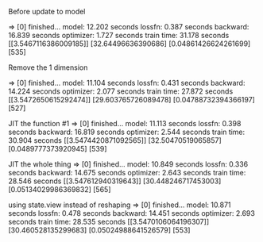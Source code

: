 Before update to model

=> [0] finished...
model: 12.202 seconds
lossfn: 0.387 seconds
backward: 16.839 seconds
optimizer: 1.727 seconds
train time: 31.178 seconds
[[3.5467116386009185]]
[32.64496636390686]
[0.04861426624261699]
[535]

Remove the 1 dimension

=> [0] finished...
model: 11.104 seconds
lossfn: 0.431 seconds
backward: 14.224 seconds
optimizer: 2.077 seconds
train time: 27.872 seconds
[[3.5472650615292474]]
[29.603765726089478]
[0.04788732394366197]
[527]

JIT the function #1
=> [0] finished...
model: 11.113 seconds
lossfn: 0.398 seconds
backward: 16.819 seconds
optimizer: 2.544 seconds
train time: 30.904 seconds
[[3.5474420871092565]]
[32.50470519065857]
[0.0489777373920945]
[539]

JIT the whole thing
=> [0] finished...
model: 10.849 seconds
lossfn: 0.336 seconds
backward: 14.675 seconds
optimizer: 2.643 seconds
train time: 28.546 seconds
[[3.547612940319643]]
[30.448246717453003]
[0.05134029986369832]
[565]

using state.view instead of reshaping
=> [0] finished...
model: 10.871 seconds
lossfn: 0.478 seconds
backward: 14.451 seconds
optimizer: 2.693 seconds
train time: 28.535 seconds
[[3.5470106064196307]]
[30.460528135299683]
[0.05024988641526579]
[553]
